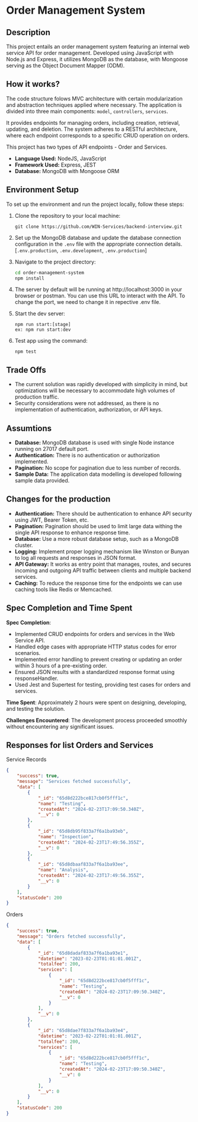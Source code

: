 # Order Management System

## Description
This project entails an order management system featuring an internal web service API for order management. Developed using JavaScript with Node.js and Express, it utilizes MongoDB as the database, with Mongoose serving as the Object Document Mapper (ODM).

## How it works?
The code structure folows MVC architecture with certain modularization and abstraction  techniques applied where necessary. The application is divided into three main components: `model`, `controllers`, `services`.

It provides endpoints for managing orders, including creation, retrieval, updating, and deletion. The system adheres to a RESTful architecture, where each endpoint corresponds to a specific CRUD operation on orders.

This project has two types of API endpoints - Order and Services.

- **Language Used:** NodeJS, JavaScript
- **Framework Used:** Express, JEST
- **Database:** MongoDB with Mongoose ORM


## Environment Setup

To set up the environment and run the project locally, follow these steps:

1. Clone the repository to your local machine:

   ```
   git clone https://github.com/WIN-Services/backend-interview.git
   ```

2. Set up the MongoDB database and update the database connection configuration in the `.env` file with the appropriate connection details. [`.env.production`, `.env.development`, `.env.production`]

3. Navigate to the project directory:
    ```bash
    cd order-management-system
    npm install

4. The server by default will be running at http://localhost:3000  in your browser or postman. You can use this URL to interact with the API. To change the port, we need to change it in repective .env file.

5. Start the dev server:

   ```
   npm run start:[stage]
   ex: npm run start:dev
   ```

6. Test app using the command:

   ```
   npm test
   ```

## Trade Offs
- The current solution was rapidly developed with simplicity in mind, but optimizations will be necessary to accommodate high volumes of production traffic.
- Security considerations were not addressed, as there is no implementation of authentication, authorization, or API keys.

## Assumtions

- **Database:** MongoDB database is used with single Node instance running on 27017 default port.
- **Authentication:** There is no authentication or authorization implemented.
- **Pagination:** No scope for pagination due to less number of records.
- **Sample Data:** The application data modelling is developed following sample data provided.


## Changes for the production

- **Authentication:** There should be authentication to enhance API security using JWT, Bearer Token, etc.
- **Pagination:** Pagination should be used to limit large data withing the single API response to enhance response time.
- **Database:** Use a more robust database setup, such as a MongoDB cluster.
- **Logging:** Implement proper logging mechanism like Winston or Bunyan to log all requests and responses in JSON format.
- **API Gateway:** It works as entry point that manages, routes, and secures incoming and outgoing API traffic between clients and multiple backend services.
- **Caching:** To reduce the response time for the endpoints we can use caching tools like Redis or Memcached.


## Spec Completion and Time Spent

**Spec Completion**: 

- Implemented CRUD endpoints for orders and services in the Web Service API.
- Handled edge cases with appropriate HTTP status codes for error scenarios.
- Implemented error handling to prevent creating or updating an order within 3 hours of a pre-existing order.
- Ensured JSON results with a standardized response format using responseHandler.
- Used Jest and Supertest for testing, providing test cases for orders and services.

**Time Spent**: Approximately 2 hours were spent on designing, developing, and testing the solution.

**Challenges Encountered**: The development process proceeded smoothly without encountering any significant issues.


## Responses for list Orders and Services
Service Records

```json
{
    "success": true,
    "message": "Services fetched successfully",
    "data": [
        {
            "_id": "65d8d222bce817cb0f5fff1c",
            "name": "Testing",
            "createdAt": "2024-02-23T17:09:50.340Z",
            "__v": 0
        },
        {
            "_id": "65d8db95f833a7f6a1ba93eb",
            "name": "Inspection",
            "createdAt": "2024-02-23T17:49:56.355Z",
            "__v": 0
        },
        {
            "_id": "65d8dbaaf833a7f6a1ba93ee",
            "name": "Analysis",
            "createdAt": "2024-02-23T17:49:56.355Z",
            "__v": 0
        }
    ],
    "statusCode": 200
}
```

Orders

```json
{
    "success": true,
    "message": "Orders fetched successfully",
    "data": [
        {
            "_id": "65d8dadaf833a7f6a1ba93e1",
            "datetime": "2023-02-23T01:01:01.001Z",
            "totalfee": 200,
            "services": [
                {
                    "_id": "65d8d222bce817cb0f5fff1c",
                    "name": "Testing",
                    "createdAt": "2024-02-23T17:09:50.340Z",
                    "__v": 0
                }
            ],
            "__v": 0
        },
        {
            "_id": "65d8dae7f833a7f6a1ba93e4",
            "datetime": "2023-02-22T01:01:01.001Z",
            "totalfee": 200,
            "services": [
                {
                    "_id": "65d8d222bce817cb0f5fff1c",
                    "name": "Testing",
                    "createdAt": "2024-02-23T17:09:50.340Z",
                    "__v": 0
                }
            ],
            "__v": 0
        }
    ],
    "statusCode": 200
}
```